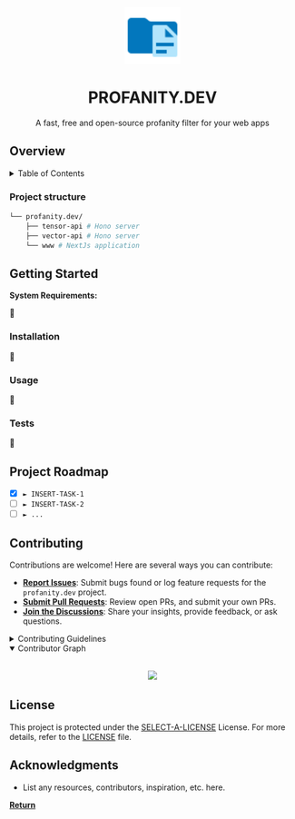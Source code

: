 <p align="center">
  <img src="https://raw.githubusercontent.com/PKief/vscode-material-icon-theme/ec559a9f6bfd399b82bb44393651661b08aaf7ba/icons/folder-docs.svg" width="100" alt="project-logo">
</p>
<p align="center">
    <h1 align="center">PROFANITY.DEV</h1>
</p>
<p align="center">
    A fast, free and open-source profanity filter for your web apps
</p>

## Overview

<details>
  <summary>Table of Contents</summary><br>

-   [ Overview](#-overview)
-   [ Getting Started](#-getting-started)
    -   [ Installation](#-installation)
    -   [ Usage](#-usage)
    -   [ Tests](#-tests)
-   [ Project Roadmap](#-project-roadmap)
-   [ Contributing](#-contributing)
-   [ License](#-license)
-   [ Acknowledgments](#-acknowledgments)
</details>

### Project structure

```sh
└── profanity.dev/
    ├── tensor-api # Hono server
    ├── vector-api # Hono server
    └── www # NextJs application
```

## Getting Started

**System Requirements:**

:construction:

### Installation

:construction:

### Usage

:construction:

### Tests

:construction:

## Project Roadmap

-   [x] `► INSERT-TASK-1`
-   [ ] `► INSERT-TASK-2`
-   [ ] `► ...`

## Contributing

Contributions are welcome! Here are several ways you can contribute:

-   **[Report Issues](https://github.com/joschan21/profanity.dev/issues)**: Submit bugs found or log feature requests for the `profanity.dev` project.
-   **[Submit Pull Requests](https://github.com/joschan21/profanity.dev/blob/main/CONTRIBUTING.md)**: Review open PRs, and submit your own PRs.
-   **[Join the Discussions](https://github.com/joschan21/profanity.dev/discussions)**: Share your insights, provide feedback, or ask questions.

<details closed>
<summary>Contributing Guidelines</summary>

1. **Fork the Repository**: Start by forking the project repository to your github account.
2. **Clone Locally**: Clone the forked repository to your local machine using a git client.
    ```sh
    git clone https://github.com/<your-github-user>/profanity.dev
    ```
3. **Create a New Branch**: Always work on a new branch, giving it a descriptive name.
    ```sh
    git checkout -b new-feature-x
    ```
4. **Make Your Changes**: Develop and test your changes locally.
5. **Commit Your Changes**: Commit with a clear message describing your updates.
    ```sh
    git commit -m 'feat: implemented new feature x.'
    ```
6. **Push to github**: Push the changes to your forked repository.
    ```sh
    git push -u origin new-feature-x
    ```
7. **Submit a Pull Request**: Create a PR against the original project repository. Clearly describe the changes and their motivations.
8. **Review**: Once your PR is reviewed and approved, it will be merged into the main branch. Congratulations on your contribution!
 </details>

<details open>
<summary>Contributor Graph</summary>
<br>
<p align="center">
   <a href="https://github.com{/joschan21/profanity.dev/}graphs/contributors">
      <img src="https://contrib.rocks/image?repo=joschan21/profanity.dev">
   </a>
</p>
</details>

## License

This project is protected under the [SELECT-A-LICENSE](https://choosealicense.com/licenses) License. For more details, refer to the [LICENSE](https://choosealicense.com/licenses/) file.

## Acknowledgments

-   List any resources, contributors, inspiration, etc. here.

[**Return**](#-overview)

